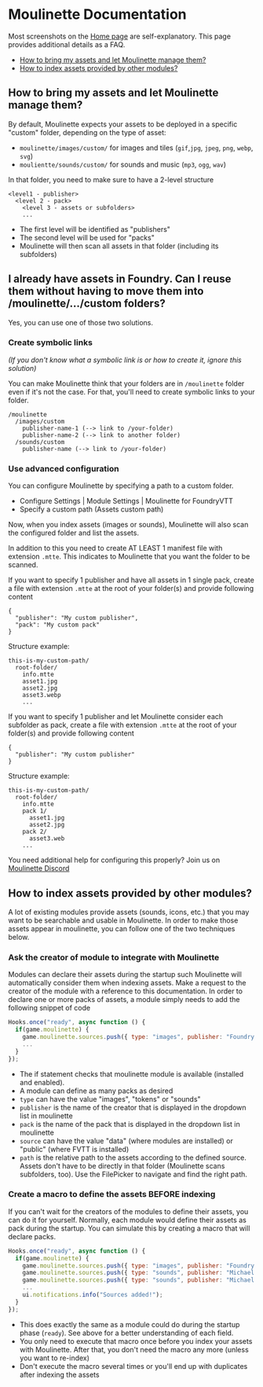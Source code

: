 # Moulinette Documentation

Most screenshots on the [Home page](https://github.com/SvenWerlen/moulinette-core) are self-explanatory. 
This page provides additional details as a FAQ.

* [How to bring my assets and let Moulinette manage them?](#how-to-bring-my-assets-and-let-moulinette-manage-them)
* [How to index assets provided by other modules?](#how-to-index-assets-provided-by-other-modules)

## How to bring my assets and let Moulinette manage them?

By default, Moulinette expects your assets to be deployed in a specific "custom" folder, depending on the type of asset:
* `moulinette/images/custom/` for images and tiles (`gif`,`jpg`, `jpeg`, `png`, `webp`, `svg`)
* `moulientte/sounds/custom/` for sounds and music (`mp3`, `ogg`, `wav`)

In that folder, you need to make sure to have a 2-level structure
```
<level1 - publisher>
  <level 2 - pack>
    <level 3 - assets or subfolders>
    ...
```

* The first level will be identified as "publishers"
* The second level will be used for "packs"
* Moulinette will then scan all assets in that folder (including its subfolders)

## I already have assets in Foundry. Can I reuse them without having to move them into /moulinette/.../custom folders?

Yes, you can use one of those two solutions.

### Create symbolic links

_(If you don't know what a symbolic link is or how to create it, ignore this solution)_

You can make Moulinette think that your folders are in `/moulinette` folder even if it's not the case. 
For that, you'll need to create symbolic links to your folder. 

```
/moulinette
  /images/custom
    publisher-name-1 (--> link to /your-folder)
    publisher-name-2 (--> link to another folder)
  /sounds/custom
    publisher-name (--> link to /your-folder)
```

### Use advanced configuration

You can configure Moulinette by specifying a path to a custom folder. 
* Configure Settings | Module Settings | Moulinette for FoundryVTT
* Specify a custom path (Assets custom path)

Now, when you index assets (images or sounds), Moulinette will also scan the configured folder and list the assets.

In addition to this you need to create AT LEAST 1 manifest file with extension `.mtte`. This indicates to Moulinette that you want the folder to be scanned.

If you want to specify 1 publisher and have all assets in 1 single pack, create a file with extension `.mtte` at the root of your folder(s) and provide following content
```
{
  "publisher": "My custom publisher",
  "pack": "My custom pack"
}
```

Structure example:
```
this-is-my-custom-path/
  root-folder/
    info.mtte
    asset1.jpg
    asset2.jpg
    asset3.webp
    ...
```

If you want to specify 1 publisher and let Moulinette consider each subfolder as pack, create a file with extension `.mtte` at the root of your folder(s) and provide following content
```
{
  "publisher": "My custom publisher"
}
```

Structure example:
```
this-is-my-custom-path/
  root-folder/
    info.mtte
    pack 1/
      asset1.jpg
      asset2.jpg
    pack 2/
      asset3.web
    ...
```

You need additional help for configuring this properly? Join us on [Moulinette Discord](https://discord.gg/xg3dcMQfP2)


## How to index assets provided by other modules?

A lot of existing modules provide assets (sounds, icons, etc.) that you may want to be searchable and usable in Moulinette.
In order to make those assets appear in moulinette, you can follow one of the two techniques below.

### Ask the creator of module to integrate with Moulinette

Modules can declare their assets during the startup such Moulinette will automatically consider them when indexing assets.
Make a request to the creator of the module with a reference to this documentation. In order to declare one or more packs of assets, 
a module simply needs to add the following snippet of code

```javascript
Hooks.once("ready", async function () {
  if(game.moulinette) {
    game.moulinette.sources.push({ type: "images", publisher: "Foundry VTT", pack: "PF1 Icons", source: "data", path: "systems/pf1/icons" })
    ...
  }
});
```

* The if statement checks that moulinette module is available (installed and enabled).
* A module can define as many packs as desired
* `type` can have the value "images", "tokens" or "sounds"
* `publisher` is the name of the creator that is displayed in the dropdown list in moulinette
* `pack` is the name of the pack that is displayed in the dropdown list in moulinette
* `source` can have the value "data" (where modules are installed) or "public" (where FVTT is installed)
* `path` is the relative path to the assets according to the defined source. Assets don't have to be directly in that folder (Moulinette scans subfolders, too). Use the FilePicker to navigate and find the right path.

### Create a macro to define the assets BEFORE indexing

If you can't wait for the creators of the modules to define their assets, you can do it for yourself.
Normally, each module would define their assets as pack during the startup. You can simulate this by creating a macro that will declare packs. 

```javascript
Hooks.once("ready", async function () {
  if(game.moulinette) {
    game.moulinette.sources.push({ type: "images", publisher: "Foundry VTT", pack: "PF1 Icons", source: "data", path: "systems/pf1/icons" })
    game.moulinette.sources.push({ type: "sounds", publisher: "Michael Ghelfi", pack: "Ambience", source: "data", path: "modules/michaelghelfi/ambience" })
    game.moulinette.sources.push({ type: "sounds", publisher: "Michael Ghelfi", pack: "Music", source: "data", path: "modules/michaelghelfi/music" })
    ...
    ui.notifications.info("Sources added!");
  }
});
```

* This does exactly the same as a module could do during the startup phase (`ready`). See above for a better understanding of each field.
* You only need to execute that macro once before you index your assets with Moulinette. After that, you don't need the macro any more (unless you want to re-index)
* Don't execute the macro several times or you'll end up with duplicates after indexing the assets

